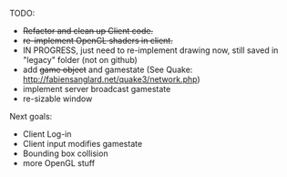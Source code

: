 
TODO:

- ~~Refactor and clean up Client code.~~
- ~~re-implement OpenGL shaders in client.~~ 
- IN PROGRESS, just need to re-implement drawing now, still saved in "legacy" folder (not on github)
- add ~~game object~~ and gamestate (See Quake: http://fabiensanglard.net/quake3/network.php)
- implement server broadcast gamestate
- re-sizable window


Next goals:
- Client Log-in
- Client input modifies gamestate
- Bounding box collision
- more OpenGL stuff
